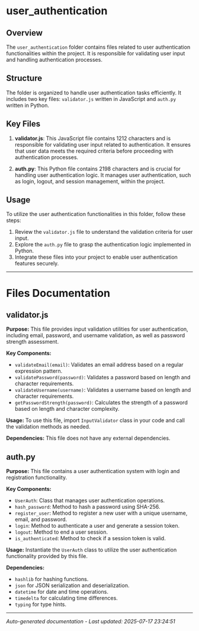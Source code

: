# user_authentication

## Overview
The `user_authentication` folder contains files related to user authentication functionalities within the project. It is responsible for validating user input and handling authentication processes.

## Structure
The folder is organized to handle user authentication tasks efficiently. It includes two key files: `validator.js` written in JavaScript and `auth.py` written in Python.

## Key Files
1. **validator.js**: This JavaScript file contains 1212 characters and is responsible for validating user input related to authentication. It ensures that user data meets the required criteria before proceeding with authentication processes.

2. **auth.py**: This Python file contains 2198 characters and is crucial for handling user authentication logic. It manages user authentication, such as login, logout, and session management, within the project.

## Usage
To utilize the user authentication functionalities in this folder, follow these steps:
1. Review the `validator.js` file to understand the validation criteria for user input.
2. Explore the `auth.py` file to grasp the authentication logic implemented in Python.
3. Integrate these files into your project to enable user authentication features securely.

---

# Files Documentation

## validator.js

**Purpose:** This file provides input validation utilities for user authentication, including email, password, and username validation, as well as password strength assessment.

**Key Components:**
- `validateEmail(email)`: Validates an email address based on a regular expression pattern.
- `validatePassword(password)`: Validates a password based on length and character requirements.
- `validateUsername(username)`: Validates a username based on length and character requirements.
- `getPasswordStrength(password)`: Calculates the strength of a password based on length and character complexity.

**Usage:** To use this file, import `InputValidator` class in your code and call the validation methods as needed.

**Dependencies:** This file does not have any external dependencies.

## auth.py

**Purpose:** This file contains a user authentication system with login and registration functionality.

**Key Components:**
- `UserAuth`: Class that manages user authentication operations.
- `hash_password`: Method to hash a password using SHA-256.
- `register_user`: Method to register a new user with a unique username, email, and password.
- `login`: Method to authenticate a user and generate a session token.
- `logout`: Method to end a user session.
- `is_authenticated`: Method to check if a session token is valid.

**Usage:** Instantiate the `UserAuth` class to utilize the user authentication functionality provided by this file.

**Dependencies:** 
- `hashlib` for hashing functions.
- `json` for JSON serialization and deserialization.
- `datetime` for date and time operations.
- `timedelta` for calculating time differences.
- `typing` for type hints.

---
*Auto-generated documentation - Last updated: 2025-07-17 23:24:51*
